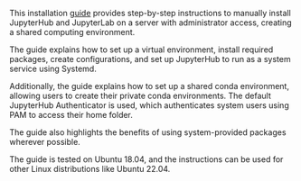

This installation [guide](https://github.com/jupyterhub/jupyterhub-the-hard-way/blob/HEAD/docs/installation-guide-hard.md) provides step-by-step instructions to manually install JupyterHub and JupyterLab on a server with administrator access, creating a shared computing environment. 

The guide explains how to set up a virtual environment, install required packages, create configurations, and set up JupyterHub to run as a system service using Systemd. 

Additionally, the guide explains how to set up a shared conda environment, allowing users to create their private conda environments. The default JupyterHub Authenticator is used, which authenticates system users using PAM to access their home folder. 

The guide also highlights the benefits of using system-provided packages wherever possible. 

The guide is tested on Ubuntu 18.04, and the instructions can be used for other Linux distributions like Ubuntu 22.04.
